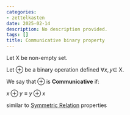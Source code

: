 ```yaml
---
categories:
- zettelkasten
date: 2025-02-14
description: No description provided.
tags: []
title: Communicative binary property
---
```


Let X be non-empty set.

Let $\oplus$ be a binary operation defined $\forall x, y \in$ X.

We say that $\oplus$ is **Communicative** if:

$x \oplus y \equiv y \oplus x$

similar to [Symmetric Relation](Symmetric%20Relation.md) properties
